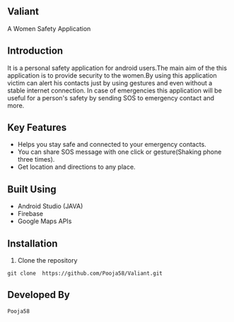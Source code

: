 ## Valiant
A Women Safety Application
## Introduction
It is a personal safety application for android users.The main aim of the this application is to provide security to the women.By using this application victim can alert his contacts just by using gestures and even without a stable internet connection. In case of emergencies this application will be useful for a person's safety by sending SOS to emergency contact and more.
## Key Features
* Helps you stay safe and connected to your emergency contacts.
* You can share SOS message with one click or gesture(Shaking phone three times).
* Get location and directions to any place.

## Built Using
* Android Studio (JAVA)
* Firebase
* Google Maps APIs
## Installation
1. Clone the repository 
```
git clone  https://github.com/Pooja58/Valiant.git
```
## Developed By
```
Pooja58
```
